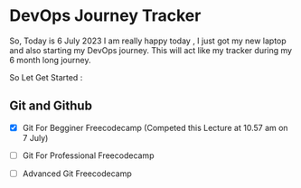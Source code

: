 # DevOps Journey Tracker

So, Today is 6 July 2023 I am really happy today , I just got my new  laptop and also starting my DevOps journey. This will act like  my tracker during my
6 month long journey.

So Let Get Started : 

## Git and Github

- [x] Git For Begginer Freecodecamp (Competed this Lecture at 10.57 am on 7 July)
- [ ] Git For Professional Freecodecamp
- [ ] Advanced Git Freecodecamp


